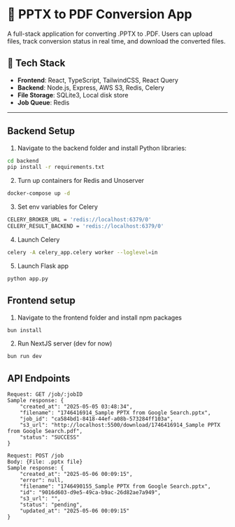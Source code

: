 # 📄 PPTX to PDF Conversion App

A full-stack application for converting .PPTX to .PDF. Users can upload files, track conversion status in real time, and download the converted files.

## 🔧 Tech Stack

- **Frontend**: React, TypeScript, TailwindCSS, React Query
- **Backend**: Node.js, Express, AWS S3, Redis, Celery
- **File Storage**: SQLite3, Local disk store
- **Job Queue**: Redis

---

## Backend Setup

1. Navigate to the backend folder and install Python libraries:
```bash
cd backend
pip install -r requirements.txt
```

2. Turn up containers for Redis and Unoserver
```bash
docker-compose up -d
```

3. Set env variables for Celery
```bash
CELERY_BROKER_URL = 'redis://localhost:6379/0'
CELERY_RESULT_BACKEND = 'redis://localhost:6379/0'
```
4. Launch Celery
```bash
celery -A celery_app.celery worker --loglevel=in
```

5. Launch Flask app
```bash
python app.py
```

## Frontend setup

1. Navigate to the frontend folder and install npm packages
```bash
bun install
```

2. Run NextJS server (dev for now)
```bash
bun run dev
```

## API Endpoints

```
Request: GET /job/:jobID
Sample response: {
    "created_at": "2025-05-05 03:48:34",
    "filename": "1746416914_Sample PPTX from Google Search.pptx",
    "job_id": "ca584bd1-8418-44ef-a08b-573284ff103a",
    "s3_url": "http://localhost:5500/download/1746416914_Sample PPTX from Google Search.pdf",
    "status": "SUCCESS"
}
```

```
Request: POST /job
Body: {File: .pptx file}
Sample response: {
    "created_at": "2025-05-06 00:09:15",
    "error": null,
    "filename": "1746490155_Sample PPTX from Google Search.pptx",
    "id": "9016d603-d9e5-49ca-b9ac-26d82ae7a949",
    "s3_url": "",
    "status": "pending",
    "updated_at": "2025-05-06 00:09:15"
}
```
